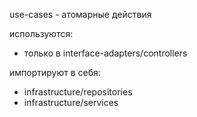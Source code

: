 use-cases - атомарные действия

используются:
-  только в interface-adapters/controllers

импортируют в себя:
- infrastructure/repositories
- infrastructure/services